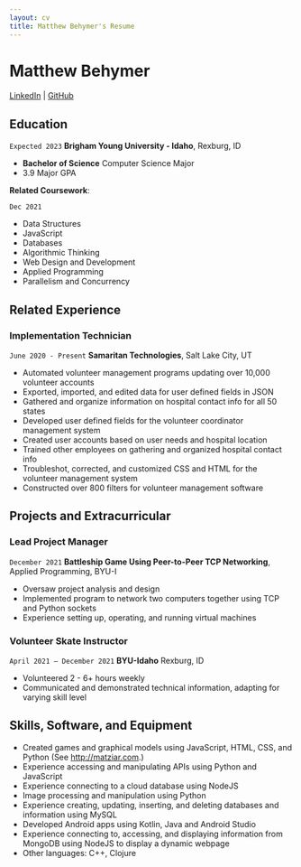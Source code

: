 ```yaml
---
layout: cv
title: Matthew Behymer's Resume
---
```

# Matthew Behymer

<div id="webaddress">
<a href="https://www.linkedin.com/in/matthew-behymer-231270232/">LinkedIn</a>
| <a href="https://github.com/mbehymer/mbehymer_resume_test">GitHub</a>
</div>

<!-- https://www.monique.tech/the-art-of-markdown -->

## Education

`Expected 2023`
__Brigham Young University - Idaho__, Rexburg, ID

- __Bachelor of Science__ Computer Science Major
- 3.9 Major GPA

__Related Coursework__: 

`Dec 2021`

- Data Structures
- JavaScript 
- Databases
- Algorithmic Thinking
- Web Design and Development
- Applied Programming
- Parallelism and Concurrency


## Related Experience

### Implementation Technician

`June 2020 - Present`
__Samaritan Technologies__, Salt Lake City, UT

- Automated volunteer management programs updating over 10,000 volunteer accounts
- Exported, imported, and edited data for user defined fields in JSON
- Gathered and organize information on hospital contact info for all 50 states
- Developed user defined fields for the volunteer coordinator management system
- Created user accounts based on user needs and hospital location
- Trained other employees on gathering and organized hospital contact info
- Troubleshot, corrected, and customized CSS and HTML for the volunteer management system
- Constructed over 800 filters for volunteer management software


## Projects and Extracurricular

### Lead Project Manager

`December 2021`
__Battleship Game Using Peer-to-Peer TCP Networking__, Applied Programming, BYU-I
- Oversaw project analysis and design
- Implemented program to network two computers together using TCP and Python sockets
- Experience setting up, operating, and running virtual machines

### Volunteer Skate Instructor

`April 2021 – December 2021`
__BYU-Idaho__ Rexburg, ID
- Volunteered 2 - 6+ hours weekly
- Communicated and demonstrated technical information, adapting for varying skill level

## Skills, Software, and Equipment
- Created games and graphical models using JavaScript, HTML, CSS, and Python (See http://matziar.com.)
- Experience accessing and manipulating APIs using Python and JavaScript
- Experience connecting to a cloud database using NodeJS
- Image processing and manipulation using Python
- Experience creating, updating, inserting, and deleting databases and information using MySQL
- Developed Android apps using Kotlin, Java and Android Studio
- Experience connecting to, accessing, and displaying information from MongoDB using NodeJS to display a dynamic 
webpage
- Other languages: C++, Clojure


<!-- ### Footer

Last updated: May 2013 -->


